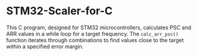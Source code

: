 # STM32-Scaler-for-C
This C program, designed for STM32 microcontrollers, calculates PSC and ARR values in a while loop for a target frequency. The `calc_arr_psc()` function iterates through combinations to find values close to the target within a specified error margin.
